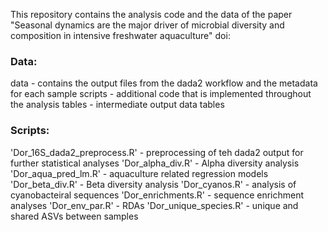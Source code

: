 This repository contains the analysis code and the data of the paper "Seasonal dynamics are the major driver of microbial diversity and composition in intensive freshwater aquaculture"
doi: 

### Data: 
data - contains the output files from the dada2 workflow and the metadata for each sample
scripts - additional code that is implemented throughout the analysis
tables - intermediate output data tables

### Scripts: 
'Dor_16S_dada2_preprocess.R' - preprocessing of teh dada2 output for further statistical analyses
'Dor_alpha_div.R' - Alpha diversity analysis
'Dor_aqua_pred_lm.R' - aquaculture related regression models
'Dor_beta_div.R' - Beta diversity analysis
'Dor_cyanos.R' - analysis of cyanobacteiral sequences
'Dor_enrichments.R' - sequence enrichment analyses
'Dor_env_par.R' - RDAs
'Dor_unique_species.R' - unique and shared ASVs between samples
